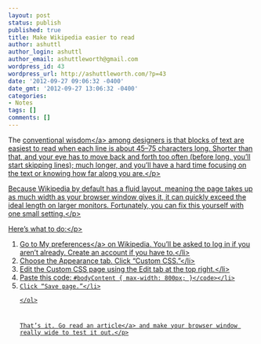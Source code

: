 ```yaml
---
layout: post
status: publish
published: true
title: Make Wikipedia easier to read
author: ashuttl
author_login: ashuttl
author_email: ashuttleworth@gmail.com
wordpress_id: 43
wordpress_url: http://ashuttleworth.com/?p=43
date: '2012-09-27 09:06:32 -0400'
date_gmt: '2012-09-27 13:06:32 -0400'
categories:
- Notes
tags: []
comments: []
---
```

<p>The <a href="http:&#47;&#47;www.webtypography.net&#47;Rhythm_and_Proportion&#47;Horizontal_Motion&#47;2.1.2&#47;">conventional wisdom<&#47;a> among designers is that blocks of text are easiest to read when each line is about 45&ndash;75 characters long. Shorter than that, and your eye has to move back and forth too often (before long, you&rsquo;ll start skipping lines); much longer, and you&rsquo;ll have a hard time focusing on the text or knowing how far along you are.<&#47;p></p>
<p>Because Wikipedia by default has a fluid layout, meaning the page takes up as much width as your browser window gives it, it can quickly exceed the ideal length on larger monitors. Fortunately, you can fix this yourself with one small setting.<&#47;p></p>
<p>Here&rsquo;s what to do:<&#47;p></p>
<ol>
<li>Go to <a href="http:&#47;&#47;en.wikipedia.org&#47;wiki&#47;Special:Preferences">My preferences<&#47;a> on Wikipedia. You&rsquo;ll be asked to log in if you aren&rsquo;t already. Create an account if you have to.<&#47;li>
<li>Choose the Appearance tab. Click &ldquo;Custom CSS.&rdquo;<&#47;li>
<li>Edit the Custom CSS page using the Edit tab at the top right.<&#47;li>
<li>Paste this code: <code>#bodyContent { max-width: 800px; }<&#47;code><&#47;li>
<li>Click &ldquo;Save page.&rdquo;<&#47;li><br />
<&#47;ol></p>
<p>That&rsquo;s it. <a href="http:&#47;&#47;en.wikipedia.org&#47;wiki&#47;Robert_Bringhurst">Go read an article<&#47;a> and make your browser window really wide to test it out.<&#47;p></p>
